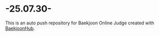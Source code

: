 # -25.07.30-
This is an auto push repository for Baekjoon Online Judge created with [BaekjoonHub](https://github.com/BaekjoonHub/BaekjoonHub).
